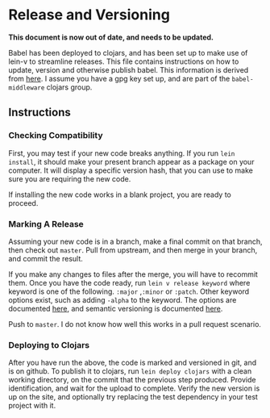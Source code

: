 # Release and Versioning

**This document is now out of date, and needs to be updated.**
 
Babel has been deployed to clojars, and has been set up to make use of lein-v to
streamline releases. This file contains instructions on how to update, version and otherwise publish babel.
This information is derived from [here](https://github.com/roomkey/lein-v#support-for-lein-release).
I assume you have a gpg key set up, and are part of the ``babel-middleware`` clojars group.

## Instructions

### Checking Compatibility
First, you may test if your new code breaks anything. If you run ``lein install``, it should make your present branch appear as a package on your computer. It will display a specific version hash, that you can use to make sure you are requiring the new code.

If installing the new code works in a blank project, you are ready to proceed.

### Marking A Release
Assuming your new code is in a branch, make a final commit on that branch, then check out ``master``. Pull from upstream, and then merge in your branch, and commit the result.

If you make any changes to files after the merge, you will have to recommit them. Once you have the code ready, run ``lein v release keyword`` where keyword is one of the following. ``:major`` ,``:minor`` or ``:patch``. Other keyword options exist, such as adding ``-alpha`` to the keyword. The options are documented [here](https://github.com/roomkey/lein-v/blob/master/README.md#support-for-lein-release), and semantic versioning is documented [here](https://semver.org/).

Push to ``master``. I do not know how well this works in a pull request scenario.

### Deploying to Clojars
After you have run the above, the code is marked and versioned in git, and is on github.
To publish it to clojars, run ``lein deploy clojars`` with a clean working directory, on the commit that the previous step produced. Provide identification, and wait for the upload to complete. Verify the new version is up on the site, and optionally try replacing the test dependency in your test project with it.
